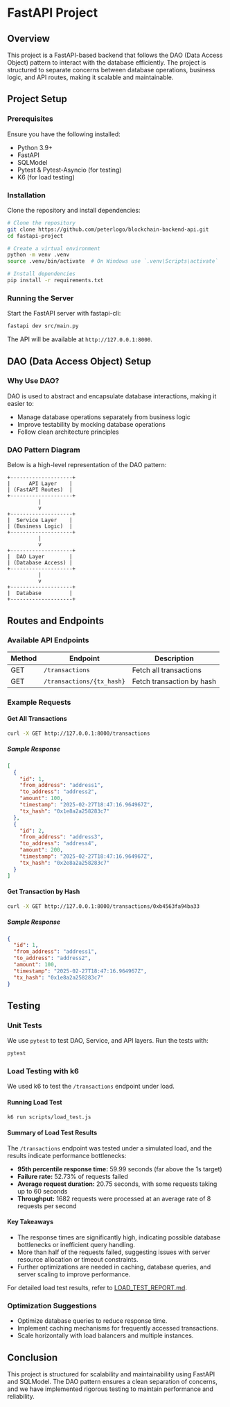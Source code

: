# FastAPI Project

## Overview

This project is a FastAPI-based backend that follows the DAO (Data Access Object) pattern to interact with the database efficiently. The project is structured to separate concerns between database operations, business logic, and API routes, making it scalable and maintainable.

## Project Setup

### Prerequisites

Ensure you have the following installed:

- Python 3.9+
- FastAPI
- SQLModel
- Pytest & Pytest-Asyncio (for testing)
- K6 (for load testing)

### Installation

Clone the repository and install dependencies:

```bash
# Clone the repository
git clone https://github.com/peterlogo/blockchain-backend-api.git
cd fastapi-project

# Create a virtual environment
python -m venv .venv
source .venv/bin/activate  # On Windows use `.venv\Scripts\activate`

# Install dependencies
pip install -r requirements.txt
```

### Running the Server

Start the FastAPI server with fastapi-cli:

```bash
fastapi dev src/main.py
```

The API will be available at `http://127.0.0.1:8000`.

## DAO (Data Access Object) Setup

### Why Use DAO?
DAO is used to abstract and encapsulate database interactions, making it easier to:
- Manage database operations separately from business logic
- Improve testability by mocking database operations
- Follow clean architecture principles

### DAO Pattern Diagram

Below is a high-level representation of the DAO pattern:

```
+--------------------+
|      API Layer    |
| (FastAPI Routes)  |
+--------------------+
          |
          v
+--------------------+
|  Service Layer    |
| (Business Logic)  |
+--------------------+
          |
          v
+--------------------+
|  DAO Layer        |
| (Database Access) |
+--------------------+
          |
          v
+--------------------+
|  Database         |
+--------------------+
```

## Routes and Endpoints

### Available API Endpoints

| Method | Endpoint             | Description                      |
|--------|----------------------|----------------------------------|
| GET    | `/transactions`      | Fetch all transactions          |
| GET    | `/transactions/{tx_hash}` | Fetch transaction by hash |

### Example Requests
#### Get All Transactions
```bash
curl -X GET http://127.0.0.1:8000/transactions
```
##### Sample Response
```json
[
  {
    "id": 1,
    "from_address": "address1",
    "to_address": "address2",
    "amount": 100,
    "timestamp": "2025-02-27T18:47:16.964967Z",
    "tx_hash": "0x1e8a2a258283c7"
  },
  {
    "id": 2,
    "from_address": "address3",
    "to_address": "address4",
    "amount": 200,
    "timestamp": "2025-02-27T18:47:16.964967Z",
    "tx_hash": "0x2e8a2a258283c7"
  }
]
```

#### Get Transaction by Hash

```bash
curl -X GET http://127.0.0.1:8000/transactions/0xb4563fa94ba33
```

##### Sample Response

```json
{
  "id": 1,
  "from_address": "address1",
  "to_address": "address2",
  "amount": 100,
  "timestamp": "2025-02-27T18:47:16.964967Z",
  "tx_hash": "0x1e8a2a258283c7"
}
```

## Testing

### Unit Tests

We use `pytest` to test DAO, Service, and API layers.
Run the tests with:

```bash
pytest
```

### Load Testing with k6

We used k6 to test the `/transactions` endpoint under load.

#### Running Load Test

```bash
k6 run scripts/load_test.js
```

#### Summary of Load Test Results

The `/transactions` endpoint was tested under a simulated load, and the results indicate performance bottlenecks:

- **95th percentile response time:** 59.99 seconds (far above the 1s target)
- **Failure rate:** 52.73% of requests failed
- **Average request duration:** 20.75 seconds, with some requests taking up to 60 seconds
- **Throughput:** 1682 requests were processed at an average rate of 8 requests per second

#### Key Takeaways

- The response times are significantly high, indicating possible database bottlenecks or inefficient query handling.
- More than half of the requests failed, suggesting issues with server resource allocation or timeout constraints.
- Further optimizations are needed in caching, database queries, and server scaling to improve performance.

For detailed load test results, refer to [LOAD_TEST_REPORT.md](LOAD_TEST_REPORT.md).

### Optimization Suggestions

- Optimize database queries to reduce response time.
- Implement caching mechanisms for frequently accessed transactions.
- Scale horizontally with load balancers and multiple instances.

## Conclusion

This project is structured for scalability and maintainability using FastAPI and SQLModel. The DAO pattern ensures a clean separation of concerns, and we have implemented rigorous testing to maintain performance and reliability.
